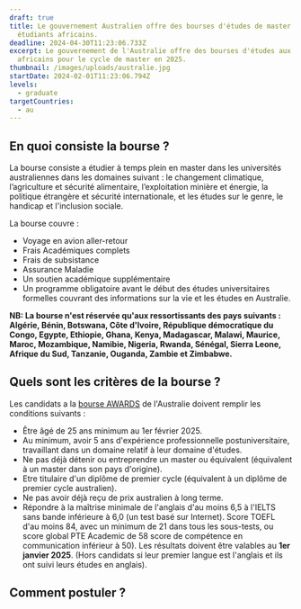```yaml
---
draft: true
title: Le gouvernement Australien offre des bourses d'études de master aux
  étudiants africains.
deadline: 2024-04-30T11:23:06.733Z
excerpt: Le gouvernement de l'Australie offre des bourses d'études aux étudiants
  africains pour le cycle de master en 2025.
thumbnail: /images/uploads/australie.jpg
startDate: 2024-02-01T11:23:06.794Z
levels:
  - graduate
targetCountries:
  - au
---
```

## En quoi consiste la bourse ?

La bourse consiste a étudier à temps plein en master dans les universités australiennes dans les domaines suivant : le changement climatique, l’agriculture et sécurité alimentaire, l’exploitation minière et énergie, la politique étrangère et sécurité internationale, et les études sur le genre, le handicap et l'inclusion sociale.

La bourse couvre : 

* Voyage en avion aller-retour
* Frais Académiques complets
* Frais de subsistance
* Assurance Maladie
* Un soutien académique supplémentaire
* Un programme obligatoire avant le début des études universitaires formelles couvrant des informations sur la vie et les études en Australie.

**NB: La bourse n'est réservée qu'aux ressortissants des pays suivants : Algérie, Bénin, Botswana, Côte d'Ivoire, République démocratique du Congo, Egypte, Ethiopie, Ghana, Kenya, Madagascar, Malawi, Maurice, Maroc, Mozambique, Namibie, Nigeria, Rwanda, Sénégal, Sierra Leone, Afrique du Sud, Tanzanie, Ouganda, Zambie et Zimbabwe.**

## Quels sont les critères de la bourse ?

Les candidats a la [bourse AWARDS](https://www.dfat.gov.au/publications/development/africa-australia-awards-intake-information) de l'Australie doivent remplir les conditions suivants : 

* Être âgé de 25 ans minimum au 1er février 2025.
* Au minimum, avoir 5 ans d'expérience professionnelle postuniversitaire, travaillant dans un domaine relatif à leur domaine d'études.
* Ne pas déjà détenir ou entreprendre un master ou équivalent (équivalent à un master dans son pays d'origine).
* Etre titulaire d'un diplôme de premier cycle (équivalent à un diplôme de premier cycle australien).
* Ne pas avoir déjà reçu de prix australien à long terme.
* Répondre à la maîtrise minimale de l'anglais d'au moins 6,5 à l'IELTS sans bande inférieure à 6,0 (un test basé sur Internet).
  Score TOEFL d'au moins 84, avec un minimum de 21 dans tous les sous-tests, ou score global PTE Academic de 58 score de compétence en communication inférieur à 50). Les résultats doivent être valables au **1er janvier 2025**. (Hors candidats si leur premier  langue est l'anglais et ils ont suivi leurs études en anglais).

## Comment postuler ?
